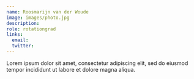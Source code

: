 ```yaml
---
name: Roosmarijn van der Woude
image: images/photo.jpg
description: 
role: rotationgrad
links:
  email: 
  twitter: 
---
```


Lorem ipsum dolor sit amet, consectetur adipiscing elit, sed do eiusmod tempor incididunt ut labore et dolore magna aliqua.
